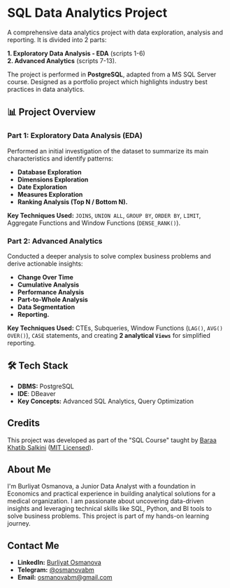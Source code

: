 # SQL Data Analytics Project

A comprehensive data analytics project with data exploration, analysis and reporting. It is divided into 2 parts: 

**1. Exploratory Data Analysis - EDA** (scripts 1-6)    
**2. Advanced Analytics** (scripts 7-13).

The project is performed in **PostgreSQL**, adapted from a MS SQL Server course. 
Designed as a portfolio project which highlights industry best practices in data analytics.

## 📊 Project Overview

### Part 1: Exploratory Data Analysis (EDA)
Performed an initial investigation of the dataset to summarize its main characteristics and identify patterns:
- **Database Exploration**
- **Dimensions Exploration**
- **Date Exploration**
- **Measures Exploration**
- **Ranking Analysis (Top N / Bottom N).**

**Key Techniques Used:** `JOINS`, `UNION ALL`, `GROUP BY`, `ORDER BY`, `LIMIT`, Aggregate Functions and Window Functions (`DENSE_RANK()`).

### Part 2: Advanced Analytics
Conducted a deeper analysis to solve complex business problems and derive actionable insights:
- **Change Over Time**
- **Cumulative Analysis**
- **Performance Analysis**
- **Part-to-Whole Analysis**
- **Data Segmentation**
- **Reporting.**

**Key Techniques Used:** CTEs, Subqueries, Window Functions (`LAG()`, `AVG() OVER()`), `CASE` statements, and creating **2 analytical `Views`** for simplified reporting.

## 🛠 Tech Stack
- **DBMS:** PostgreSQL
- **IDE**: DBeaver
- **Key Concepts:** Advanced SQL Analytics, Query Optimization

## Credits
This project was developed as part of the "SQL Course" taught by [Baraa Khatib Salkini](https://github.com/DataWithBaraa/sql-data-analytics-project/tree/main) ([MIT Licensed](https://github.com/DataWithBaraa/sql-data-analytics-project/blob/main/LICENSE)).

## About Me
I'm Burliyat Osmanova, a Junior Data Analyst with a foundation in Economics and practical experience in building analytical solutions for a medical organization. I am passionate about uncovering data-driven insights and leveraging technical skills like SQL, Python, and BI tools to solve business problems. This project is part of my hands-on learning journey.

## Contact Me
- **LinkedIn:** [Burliyat Osmanova](https://www.linkedin.com/me?trk=p_mwlite_feed-secondary_nav)
- **Telegram:** [@osmanovabm](https://t.me/osmanovabm)
- **Email:** [osmanovabm@gmail.com](mailto:osmanovabm@gmail.com)
